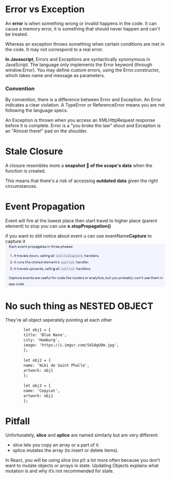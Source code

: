 # Error vs Exception

An **error** is when something wrong or invalid happens in the code. It can cause a memory error, it is something that should never happen and can't be treated.

Whereas an exception throws something when certain conditions are met in the code. It may not correspond to a real error.

**In Javascript**, Errors and Exceptions are syntactically synonymous in JavaScript. The language only implements the Error keyword (through window.Error). You may define custom errors, using the Error.constructor, which takes name and message as parameters.

### Convention

By convention, there is a difference between Error and Exception. An Error indicates a clear violation. A TypeError or ReferenceError means you are not following the language specs.

An Exception is thrown when you access an XMLHttpRequest response before it is complete. Error is a "you broke the law" shout and Exception is an "Almost there!" pad on the shoulder.

# Stale Closure

A closure resembles more a **snapshot 📸 of the scope's data** when the function is created.

This means that there's a risk of accessing **outdated data** given the right circumstances.

# Event Propagation

Event will fire at the lowest place then start travel to higher place (parent element) to stop you can use **e.stopPropagation()**

if you want to still notice about event u can use eventName**Capture** to capture it
![](./images/Capture.PNG)

# No such thing as NESTED OBJECT

They're all object seperately pointing at each other

            let obj1 = {
            title: 'Blue Nana',
            city: 'Hamburg',
            image: 'https://i.imgur.com/Sd1AgUOm.jpg',
            };

            let obj2 = {
            name: 'Niki de Saint Phalle',
            artwork: obj1
            };

            let obj3 = {
            name: 'Copycat',
            artwork: obj1
            };

# Pitfall

Unfortunately, **slice** and **splice** are named similarly but are very different:

- slice lets you copy an array or a part of it.
- splice mutates the array (to insert or delete items).

In React, you will be using slice (no p!) a lot more often because you don’t want to mutate objects or arrays in state. Updating Objects explains what mutation is and why it’s not recommended for state.
